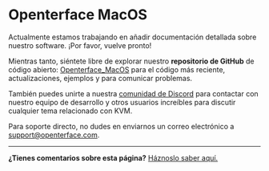 # Openterface MacOS

Actualmente estamos trabajando en añadir documentación detallada sobre nuestro software. ¡Por favor, vuelve pronto!

Mientras tanto, siéntete libre de explorar nuestro **repositorio de GitHub** de código abierto: [Openterface_MacOS](https://github.com/TechxArtisanStudio/Openterface_MacOS) para el código más reciente, actualizaciones, ejemplos y para comunicar problemas.

También puedes unirte a nuestra [comunidad de Discord](/discord) para contactar con nuestro equipo de desarrollo y otros usuarios increíbles para discutir cualquier tema relacionado con KVM.

Para soporte directo, no dudes en enviarnos un correo electrónico a [support@openterface.com](mailto:support@openterface.com).

---

**¿Tienes comentarios sobre esta página?** [Háznoslo saber aquí.](https://forms.gle/wmxoR2C1VdG36mT69)
